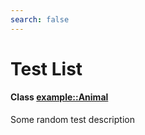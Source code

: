 ```yaml
---
search: false
---
```


# Test List


#### Class **[example::Animal](classexample_1_1_animal.md)**  

Some random test description 



    
